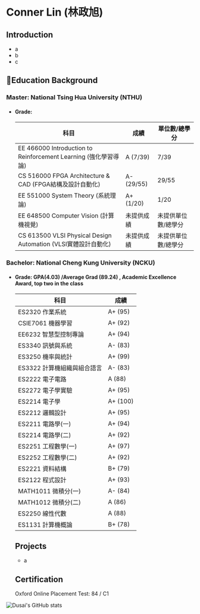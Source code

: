 # Conner Lin (林政旭)
## Introduction
- a
- b
- c
## :blue_book:Education Background
### Master: National Tsing Hua University (NTHU)
- #### Grade:
  |  科目                                       | 成績                         | 單位數/總學分   |
  |------------------------------------------|----------------------------|---------------|
  | EE 466000 Introduction to Reinforcement Learning (強化學習導論) | A (7/39)                    | 7/39          |
  | CS 516000 FPGA Architecture & CAD (FPGA結構及設計自動化)        | A- (29/55)                  | 29/55         |
  | EE 551000 System Theory (系統理論)                 | A+ (1/20)                   | 1/20          |
  | EE 648500 Computer Vision (計算機視覺)               | 未提供成績                      | 未提供單位數/總學分 |
  | CS 613500 VLSI Physical Design Automation (VLSI實體設計自動化) | 未提供成績                      | 未提供單位數/總學分 |

  
### Bachelor: National Cheng Kung University (NCKU)
- #### Grade: **GPA(4.03) /Average Grad (89.24)** , Academic Excellence Award, top two in the class
  | 科目 | 成績 |
  |------|------|
  | ES2320 作業系統 | A+ (95) |
  | CSIE7061 機器學習 | A+ (92) |
  | EE6232 智慧型控制專論 | A+ (94) |
  | ES3340 訊號與系統 | A- (83) |
  | ES3250 機率與統計 | A+ (99) |
  | ES3322 計算機組織與組合語言 | A- (83) |
  | ES2222 電子電路 | A (88) |
  | ES2272 電子學實驗 | A+ (95) |
  | ES2214 電子學 | A+ (100) |
  | ES2212 邏輯設計 | A+ (95) |
  | ES2211 電路學(一) | A+ (94) |
  | ES2214 電路學(二) | A+ (92) |
  | ES2251 工程數學(一) | A+ (97) |
  | ES2252 工程數學(二) | A+ (92) |
  | ES2221 資料結構 | B+ (79) |
  | ES2122 程式設計 | A+ (93) |
  | MATH1011 微積分(一) | A- (84) |
  | MATH1012 微積分(二) | A (86) |
  | ES2250 線性代數 | A (88) |
  | ES1131 計算機概論 | B+ (78) |

  ## Projects
  
    - a
      
  ## Certification
    Oxford Online Placement Test: 84 / C1

![Dusai's GitHub stats](https://github-readme-stats.vercel.app/api?username=conner1231230)

